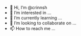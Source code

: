 - 👋 Hi, I’m @crinnsh
- 👀 I’m interested in ...
- 🌱 I’m currently learning ...
- 💞️ I’m looking to collaborate on ...
- 📫 How to reach me ...

<!---
crinnsh/crinnsh is a ✨ special ✨ repository because its `README.md` (this file) appears on your GitHub profile.
You can click the Preview link to take a look at your changes.
--->
